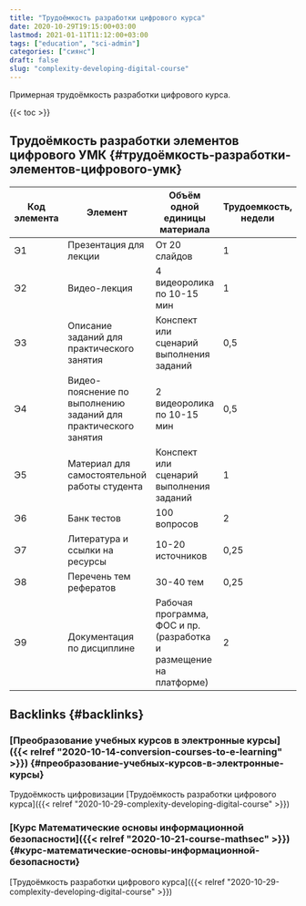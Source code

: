 ```yaml
---
title: "Трудоёмкость разработки цифрового курса"
date: 2020-10-29T19:15:00+03:00
lastmod: 2021-01-11T11:12:00+03:00
tags: ["education", "sci-admin"]
categories: ["сиянс"]
draft: false
slug: "complexity-developing-digital-course"
---
```


Примерная трудоёмкость разработки цифрового курса.

<!--more-->

{{< toc >}}


## Трудоёмкость разработки элементов цифрового УМК {#трудоёмкость-разработки-элементов-цифрового-умк}

| Код элемента | Элемент                                                         | Объём одной единицы материала                                       | Трудоемкость, недели |
|--------------|-----------------------------------------------------------------|---------------------------------------------------------------------|----------------------|
| Э1           | Презентация для лекции                                          | От 20 слайдов                                                       | 1                    |
| Э2           | Видео-лекция                                                    | 4 видеоролика по 10-15 мин                                          | 1                    |
| Э3           | Описание заданий для практического занятия                      | Конспект или сценарий выполнения заданий                            | 0,5                  |
| Э4           | Видео-пояснение по выполнению заданий для практического занятия | 2 видеоролика по 10-15 мин                                          | 0,5                  |
| Э5           | Материал для самостоятельной работы студента                    | Конспект или сценарий выполнения заданий                            | 1                    |
| Э6           | Банк тестов                                                     | 100 вопросов                                                        | 2                    |
| Э7           | Литература и ссылки на ресурсы                                  | 10-20 источников                                                    | 0,25                 |
| Э8           | Перечень тем рефератов                                          | 30-40 тем                                                           | 0,25                 |
| Э9           | Документация по дисциплине                                      | Рабочая программа, ФОС и пр. (разработка и размещение на платформе) | 2                    |


## Backlinks {#backlinks}


### [Преобразование учебных курсов в электронные курсы]({{< relref "2020-10-14-conversion-courses-to-e-learning" >}}) {#преобразование-учебных-курсов-в-электронные-курсы}

Трудоёмкость цифровизации [Трудоёмкость разработки цифрового курса]({{< relref "2020-10-29-complexity-developing-digital-course" >}})


### [Курс Математические основы информационной безопасности]({{< relref "2020-10-21-course-mathsec" >}}) {#курс-математические-основы-информационной-безопасности}

[Трудоёмкость разработки цифрового курса]({{< relref "2020-10-29-complexity-developing-digital-course" >}})
